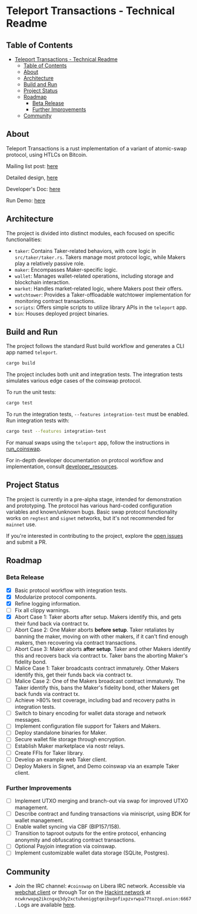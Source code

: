 # Teleport Transactions - Technical Readme

## Table of Contents

- [Teleport Transactions - Technical Readme](#teleport-transactions---technical-readme)
  - [Table of Contents](#table-of-contents)
  - [About](#about)
  - [Architecture](#architecture)
  - [Build and Run](#build-and-run)
  - [Project Status](#project-status)
  - [Roadmap](#roadmap)
    - [Beta Release](#beta-release)
    - [Further Improvements](#further-improvements)
  - [Community](#community)

## About

Teleport Transactions is a rust implementation of a variant of atomic-swap protocol, using HTLCs on Bitcoin.

Mailing list post: [here](https://lists.linuxfoundation.org/pipermail/bitcoin-dev/2020-October/018221.html)

Detailed design, [here](https://gist.github.com/chris-belcher/9144bd57a91c194e332fb5ca371d0964)

Developer's Doc: [here](/docs/developer_resources.md)

Run Demo: [here](/docs/run_teleport.md)

## Architecture

The project is divided into distinct modules, each focused on specific functionalities:

- `taker`: Contains Taker-related behaviors, with core logic in `src/taker/taker.rs`. Takers manage most protocol logic, while Makers play a relatively passive role.
- `maker`: Encompasses Maker-specific logic.
- `wallet`: Manages wallet-related operations, including storage and blockchain interaction.
- `market`: Handles market-related logic, where Makers post their offers.
- `watchtower`: Provides a Taker-offloadable watchtower implementation for monitoring contract transactions.
- `scripts`: Offers simple scripts to utilize library APIs in the `teleport` app.
- `bin`: Houses deployed project binaries.

## Build and Run

The project follows the standard Rust build workflow and generates a CLI app named `teleport`.

```sh
cargo build
```

The project includes both unit and integration tests. The integration tests simulates various edge cases of the coinswap protocol.

To run the unit tests:
```sh
cargo test
```

To run the integration tests, `--features integration-test` must be enabled. Run integration tests with:

```sh
cargo test --features integration-test
```

For manual swaps using the `teleport` app, follow the instructions in [run_coinswap](./docs/run_teleport.md).

For in-depth developer documentation on protocol workflow and implementation, consult [developer_resources](./docs/developer_resources.md).

## Project Status

The project is currently in a pre-alpha stage, intended for demonstration and prototyping. The protocol has various hard-coded configuration variables and known/unknown bugs. Basic swap protocol functionality works on `regtest` and `signet` networks, but it's not recommended for `mainnet` use.

If you're interested in contributing to the project, explore the [open issues](https://github.com/utxo-teleport/teleport-transactions/issues) and submit a PR.

## Roadmap

### Beta Release
- [x] Basic protocol workflow with integration tests.
- [x] Modularize protocol components.
- [x] Refine logging information.
- [ ] Fix all clippy warnings.
- [x] Abort Case 1: Taker aborts after setup. Makers identify this, and gets their fund back via contract tx.
- [ ] Abort Case 2: One Maker aborts **before setup**. Taker retaliates by banning the maker, moving on with other makers, if it can't find enough makers, then recovering via contract transactions.
- [ ] Abort Case 3: Maker aborts **after setup**. Taker and other Makers identify this and recovers back via contract tx. Taker bans the aborting Maker's fidelity bond.
- [ ] Malice Case 1: Taker broadcasts contract immaturely. Other Makers identify this, get their funds back via contract tx.
- [ ] Malice Case 2: One of the Makers broadcast contract immaturely. The Taker identify this, bans the Maker's fidelity bond, other Makers get back funds via contract tx.
- [ ] Achieve >80% test coverage, including bad and recovery paths in integration tests.
- [ ] Switch to binary encoding for wallet data storage and network messages.
- [ ] Implement configuration file support for Takers and Makers.
- [ ] Deploy standalone binaries for Maker.
- [ ] Secure wallet file storage through encryption.
- [ ] Establish Maker marketplace via nostr relays.
- [ ] Create FFIs for Taker library.
- [ ] Develop an example web Taker client.
- [ ] Deploy Makers in Signet, and Demo coinswap via an example Taker client.

### Further Improvements
- [ ] Implement UTXO merging and branch-out via swap for improved UTXO management.
- [ ] Describe contract and funding transactions via miniscript, using BDK for wallet management.
- [ ] Enable wallet syncing via CBF (BIP157/158).
- [ ] Transition to taproot outputs for the entire protocol, enhancing anonymity and obfuscating contract transactions.
- [ ] Optional Payjoin integration via coinswap.
- [ ] Implement customizable wallet data storage (SQLite, Postgres).

## Community

* Join the IRC channel: `#coinswap` on Libera IRC network. Accessible via [webchat client](https://web.libera.chat/#coinswap) or through Tor on the [Hackint network](https://www.hackint.org/transport/tor) at `ncwkrwxpq2ikcngxq3dy2xctuheniggtqeibvgofixpzvrwpa77tozqd.onion:6667`. Logs are available [here](http://gnusha.org/coinswap/).